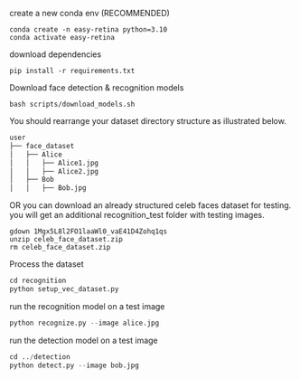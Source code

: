 create a new conda env (RECOMMENDED)
``` shell
conda create -n easy-retina python=3.10
conda activate easy-retina
```

download dependencies 
``` shell
pip install -r requirements.txt
```


Download face detection & recognition models

``` shell
bash scripts/download_models.sh
```

You should rearrange your dataset directory structure as illustrated below.

```bash
user
├── face_dataset
│   ├── Alice
│   │   ├── Alice1.jpg
│   │   ├── Alice2.jpg
│   ├── Bob
│   │   ├── Bob.jpg
```

OR you can download an already structured celeb faces dataset for testing.\
you will get an additional recognition_test folder with testing images.

``` shell
gdown 1Mgx5L8l2FO1laaWl0_vaE41D4Zohq1qs
unzip celeb_face_dataset.zip
rm celeb_face_dataset.zip
```


Process the dataset

``` python
cd recognition
python setup_vec_dataset.py
```

run the recognition model on a test image 

``` python
python recognize.py --image alice.jpg
```

run the detection model on a test image 

``` python
cd ../detection
python detect.py --image bob.jpg
```